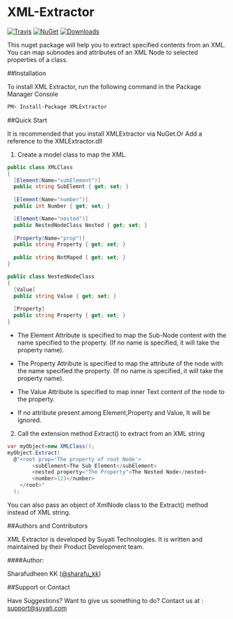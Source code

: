 # XML-Extractor

[![Travis](https://travis-ci.org/suyati/XML-Extractor.svg?branch=master)](https://travis-ci.org/suyati/XML-Extractor) [![NuGet](http://img.shields.io/nuget/v/XMLExtractor.svg)](https://www.nuget.org/packages/XMLExtractor/) [![Downloads](http://img.shields.io/nuget/dt/XMLExtractor.svg)](https://www.nuget.org/packages/XMLExtractor/)

This nuget package will help you to extract specified contents from an XML. You can map subnodes and attributes of an XML Node to selected properties of a class. 

##Installation

To install XML Extractor, run the following command in the Package Manager Console

```sh
PM> Install-Package XMLExtractor
```

##Quick Start

It is recommended that you install XMLExtractor via NuGet.Or Add a reference to the XMLExtractor.dll

1) Create a model class to map the XML.

```csharp
public class XMLClass
{
  [Element(Name="subElement")]
  public string SubElemnt { get; set; }
  
  [Element(Name="number")]
  public int Number { get; set; }

  [Element(Name="nested")]
  public NestedNodeClass Nested { get; set; }
  
  [Property(Name="prop")]
  public string Property { get; set; }
  
  public string NotMaped { get; set; }
}

public class NestedNodeClass
{
  [Value]
  public string Value { get; set; }
  
  [Property]
  public string Property { get; set; }
}
```


* The Element Attribute is specified to map the Sub-Node content with the name specified to the property. (If no name is specified, it will take the property name).

* The Property Attribute is specified to map the attribute of the node with the name specified the property. (If no name is specified, it will take the property name).

* The Value Attribute is specified to map inner Text content of the node to the property.

* If no attribute present among Element,Property and Value, It will be ignored.

2) Call the extension method Extract() to extract from an XML string

```csharp
var myObject=new XMLClass();
myObject.Extract(
  @"<root prop='The property of root Node'>
	    <subElement>The Sub Element</subElement>
	    <nested property="The Property">The Nested Node</nested>
	    <number>123</number>
    </root>"
  );
```

You can also pass an object of XmlNode class to the Extract() method instead of XML string.


##Authors and Contributors

XML Extractor is developed by Suyati Technologies. It is written and maintained by their Product Development team.

####Author:

Sharafudheen KK ([@sharafu_kk](https://twitter.com/sharafu_kk))

##Support or Contact

Have Suggestions? Want to give us something to do? Contact us at : support@suyati.com
